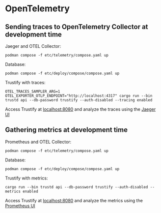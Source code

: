 # OpenTelemetry

## Sending traces to OpenTelemetry Collector at development time

Jaeger and OTEL Collector:

```shell
podman compose -f etc/telemetry/compose.yaml up
```

Database:

```shell
podman compose -f etc/deploy/compose/compose.yaml up
```

Trustify with traces:

```shell
OTEL_TRACES_SAMPLER_ARG=1 OTEL_EXPORTER_OTLP_ENDPOINT="http://localhost:4317" cargo run --bin trustd api --db-password trustify --auth-disabled --tracing enabled
```

Access Trustify at [localhost:8080](http://localhost:8080) and analyze the traces using the [Jaeger UI](http://localhost:16686/)

## Gathering metrics at development time

Prometheus and OTEL Collector:

```shell
podman compose -f etc/telemetry/compose.yaml up
```

Database:

```shell
podman compose -f etc/deploy/compose/compose.yaml up
```

Trustify with metrics:

```shell
cargo run --bin trustd api --db-password trustify --auth-disabled --metrics enabled
```

Access Trustify at [localhost:8080](http://localhost:8080) and analyze the metrics using the [Prometheus UI](http://localhost:9090/)
